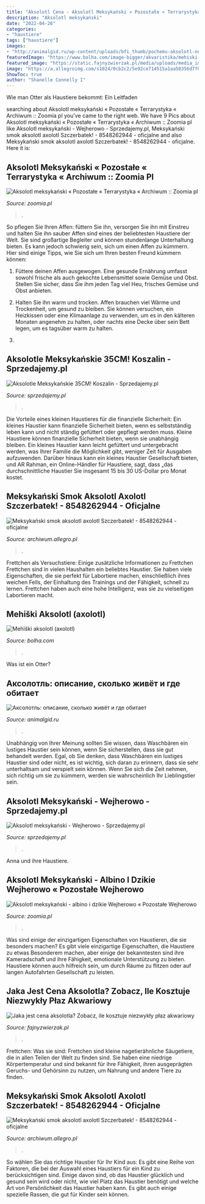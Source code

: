 ```yaml
---
title: "Aksolotl Cena - Aksolotl Meksykański « Pozostałe « Terrarystyka « Archiwum :: Zoomia Pl"
description: "Aksolotl meksykański"
date: "2022-04-26"
categories:
- "haustiere"
tags: ["haustiere"]
images:
- "http://animalgid.ru/wp-content/uploads/bfi_thumb/pochemu-aksolotl-ne-est-38w6qojbgqeunvypzgml1m.jpg"
featuredImage: "https://www.bolha.com/image-bigger/akvaristika/mehiski-aksolotl-axolotl-slika-21701755.jpg"
featured_image: "https://static.fajnyzwierzak.pl/media/uploads/media_image/auto/entry-content/822/desktop/cena-aksolotla.jpg"
image: "https://a.allegroimg.com/s1024/0cb2c2/5e92ce714515a1aa50356d7f0a87"
ShowToc: true
author: "Shanelle Connelly I"
---
```



Wie man Otter als Haustiere bekommt: Ein Leitfaden

	

		
searching about Aksolotl meksykański « Pozostałe « Terrarystyka « Archiwum :: Zoomia pl you've came to the right web. We have 9 Pics about Aksolotl meksykański « Pozostałe « Terrarystyka « Archiwum :: Zoomia pl like Aksolotl meksykański - Wejherowo - Sprzedajemy.pl, Meksykański smok aksolotl axolotl Szczerbatek! - 8548262944 - oficjalne and also Meksykański smok aksolotl axolotl Szczerbatek! - 8548262944 - oficjalne. Here it is:
		
    
## Aksolotl Meksykański « Pozostałe « Terrarystyka « Archiwum :: Zoomia Pl

<img loading=lazy src="https://zoomia.pl/files/i/20/65/terrarystyka-pozostale_big_2_2065506704.jpg" onerror="this.onerror=null;this.src='https://tse4.mm.bing.net/th?id=OIP.0npbbAMbLjj1Nf1CuiI-tgHaFS&amp;pid=15.1';" alt="Aksolotl meksykański « Pozostałe « Terrarystyka « Archiwum :: Zoomia pl">

_Source: zoomia.pl_

>. 

	

So pflegen Sie Ihren Affen: füttern Sie ihn, versorgen Sie ihn mit Einstreu und halten Sie ihn sauber
Affen sind eines der beliebtesten Haustiere der Welt. Sie sind großartige Begleiter und können stundenlange Unterhaltung bieten. Es kann jedoch schwierig sein, sich um einen Affen zu kümmern. Hier sind einige Tipps, wie Sie sich um Ihren besten Freund kümmern können:
1. Füttere deinen Affen ausgewogen. Eine gesunde Ernährung umfasst sowohl frische als auch gekochte Lebensmittel sowie Gemüse und Obst. Stellen Sie sicher, dass Sie ihm jeden Tag viel Heu, frisches Gemüse und Obst anbieten.

2. Halten Sie ihn warm und trocken. Affen brauchen viel Wärme und Trockenheit, um gesund zu bleiben. Sie können versuchen, ein Heizkissen oder eine Klimaanlage zu verwenden, um es in den kälteren Monaten angenehm zu halten, oder nachts eine Decke über sein Bett legen, um es tagsüber warm zu halten.

3.

    
## Aksolotle Meksykańskie 35CM! Koszalin - Sprzedajemy.pl

<img loading=lazy src="https://thumbs.img-sprzedajemy.pl/1000x901c/73/67/4a/aksolotle-meksykanskie-35-koszalin-267228517.jpg" onerror="this.onerror=null;this.src='https://tse4.mm.bing.net/th?id=OIP.3_jyvXyLbvaM27GvtqSrqAHaJ4&amp;pid=15.1';" alt="Aksolotle Meksykańskie 35CM! Koszalin - Sprzedajemy.pl">

_Source: sprzedajemy.pl_

>. 

	

Die Vorteile eines kleinen Haustieres für die finanzielle Sicherheit: Ein kleines Haustier kann finanzielle Sicherheit bieten, wenn es selbstständig leben kann und nicht ständig gefüttert oder gepflegt werden muss.
Kleine Haustiere können finanzielle Sicherheit bieten, wenn sie unabhängig bleiben. Ein kleines Haustier kann leicht gefüttert und untergebracht werden, was Ihrer Familie die Möglichkeit gibt, weniger Zeit für Ausgaben aufzuwenden. Darüber hinaus kann ein kleines Haustier Gesellschaft bieten, und AR Rahman, ein Online-Händler für Haustiere, sagt, dass „das durchschnittliche Haustier Sie insgesamt 15 bis 30 US-Dollar pro Monat kostet.

    
## Meksykański Smok Aksolotl Axolotl Szczerbatek! - 8548262944 - Oficjalne

<img loading=lazy src="https://a.allegroimg.com/s1024/0cb2c2/5e92ce714515a1aa50356d7f0a87" onerror="this.onerror=null;this.src='https://tse2.mm.bing.net/th?id=OIP.F1tYZEQV6z62ypuSKhkWwgHaIR&amp;pid=15.1';" alt="Meksykański smok aksolotl axolotl Szczerbatek! - 8548262944 - oficjalne">

_Source: archiwum.allegro.pl_

>. 

	

Frettchen als Versuchstiere: Einige zusätzliche Informationen zu Frettchen
Frettchen sind in vielen Haushalten ein beliebtes Haustier. Sie haben viele Eigenschaften, die sie perfekt für Labortiere machen, einschließlich ihres weichen Fells, der Einhaltung des Trainings und der Fähigkeit, schnell zu lernen. Frettchen haben auch eine hohe Intelligenz, was sie zu vielseitigen Labortieren macht.

    
## Mehiški Aksolotl (axolotl)

<img loading=lazy src="https://www.bolha.com/image-bigger/akvaristika/mehiski-aksolotl-axolotl-slika-21701755.jpg" onerror="this.onerror=null;this.src='https://tse4.mm.bing.net/th?id=OIP.100Z4dvPj0cvRgcSMIoSuQHaEK&amp;pid=15.1';" alt="Mehiški aksolotl (axolotl)">

_Source: bolha.com_

>. 

	

Was ist ein Otter?

    
## Аксолотль: описание, сколько живёт и где обитает

<img loading=lazy src="http://animalgid.ru/wp-content/uploads/bfi_thumb/pochemu-aksolotl-ne-est-38w6qojbgqeunvypzgml1m.jpg" onerror="this.onerror=null;this.src='https://tse2.mm.bing.net/th?id=OIP.dax6t3YYqY-MbCVPvLJqhwHaDt&amp;pid=15.1';" alt="Аксолотль: описание, сколько живёт и где обитает">

_Source: animalgid.ru_

>. 

	

Unabhängig von Ihrer Meinung sollten Sie wissen, dass Waschbären ein lustiges Haustier sein können, wenn Sie sicherstellen, dass sie gut behandelt werden.
Egal, ob Sie denken, dass Waschbären ein lustiges Haustier sind oder nicht, es ist wichtig, sich daran zu erinnern, dass sie sehr unterhaltsam und verspielt sein können. Wenn Sie sich die Zeit nehmen, sich richtig um sie zu kümmern, werden sie wahrscheinlich Ihr Lieblingstier sein.

    
## Aksolotl Meksykański - Wejherowo - Sprzedajemy.pl

<img loading=lazy src="https://thumbs.img-sprzedajemy.pl/1000x901c/5a/8e/2a/aksolotl-meksykanski-wejherowo-wejherowo-308686902.jpg" onerror="this.onerror=null;this.src='https://tse4.mm.bing.net/th?id=OIP.uYNwKA-U5ZX3D2EKRVSomQHaE5&amp;pid=15.1';" alt="Aksolotl meksykański - Wejherowo - Sprzedajemy.pl">

_Source: sprzedajemy.pl_

>. 

	

Anna und ihre Haustiere.

    
## Aksolotl Meksykański - Albino I Dzikie Wejherowo « Pozostałe Wejherowo

<img loading=lazy src="https://zoomia.pl/files/i/64/91/terrarystyka-pozostale_big_1_649155078.jpg" onerror="this.onerror=null;this.src='https://tse1.mm.bing.net/th?id=OIP.OTVwxmOj6d2ohmN7a3nSvwHaFU&amp;pid=15.1';" alt="Aksolotl meksykański - albino i dzikie Wejherowo « Pozostałe Wejherowo">

_Source: zoomia.pl_

>. 

	

Was sind einige der einzigartigen Eigenschaften von Haustieren, die sie besonders machen?
Es gibt viele einzigartige Eigenschaften, die Haustiere zu etwas Besonderem machen, aber einige der bekanntesten sind ihre Kameradschaft und ihre Fähigkeit, emotionale Unterstützung zu bieten. Haustiere können auch hilfreich sein, um durch Räume zu flitzen oder auf langen Autofahrten Gesellschaft zu leisten.

    
## Jaka Jest Cena Aksolotla? Zobacz, Ile Kosztuje Niezwykły Płaz Akwariowy

<img loading=lazy src="https://static.fajnyzwierzak.pl/media/uploads/media_image/auto/entry-content/822/desktop/cena-aksolotla.jpg" onerror="this.onerror=null;this.src='https://tse1.mm.bing.net/th?id=OIP.q2l5PWcUvswqcGvALsVWHAHaE9&amp;pid=15.1';" alt="Jaka jest cena aksolotla? Zobacz, ile kosztuje niezwykły płaz akwariowy">

_Source: fajnyzwierzak.pl_

>. 

	

Frettchen: Was sie sind: Frettchen sind kleine nagetierähnliche Säugetiere, die in allen Teilen der Welt zu finden sind. Sie haben eine niedrige Körpertemperatur und sind bekannt für ihre Fähigkeit, ihren ausgeprägten Geruchs- und Gehörsinn zu nutzen, um Nahrung und andere Tiere zu finden.

    
## Meksykański Smok Aksolotl Axolotl Szczerbatek! - 8548262944 - Oficjalne

<img loading=lazy src="https://a.allegroimg.com/s1024/0c7436/33dc8e5a4ad8aac2bfe0ee166e10" onerror="this.onerror=null;this.src='https://tse3.mm.bing.net/th?id=OIP.HgJb1nTCunaApKAMRv2p7wHaJ4&amp;pid=15.1';" alt="Meksykański smok aksolotl axolotl Szczerbatek! - 8548262944 - oficjalne">

_Source: archiwum.allegro.pl_

>. 

	

So wählen Sie das richtige Haustier für Ihr Kind aus:
Es gibt eine Reihe von Faktoren, die bei der Auswahl eines Haustiers für ein Kind zu berücksichtigen sind. Einige davon sind, ob das Haustier glücklich und gesund sein wird oder nicht, wie viel Platz das Haustier benötigt und welche Art von Persönlichkeit das Haustier haben kann. Es gibt auch einige spezielle Rassen, die gut für Kinder sein können.

